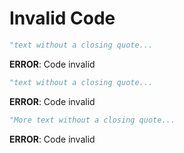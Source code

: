 # Invalid Code

```python
"text without a closing quote...
```

**ERROR**: Code invalid


```python
"text without a closing quote...
```

**ERROR**: Code invalid

```python
"More text without a closing quote...
```

**ERROR**: Code invalid

